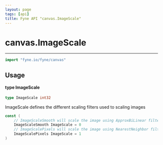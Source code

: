 ```yaml
---
layout: page
tags: [api]
title: Fyne API "canvas.ImageScale"
---
```


# canvas.ImageScale
---
```go
import "fyne.io/fyne/canvas"
```

## Usage

#### type ImageScale

```go
type ImageScale int32
```

ImageScale defines the different scaling filters used to scaling images

```go
const (
	// ImageScaleSmooth will scale the image using ApproxBiLinear filter (or GL equivalent)
	ImageScaleSmooth ImageScale = 0
	// ImageScalePixels will scale the image using NearestNeighbor filter (or GL equivalent)
	ImageScalePixels ImageScale = 1
)
```
